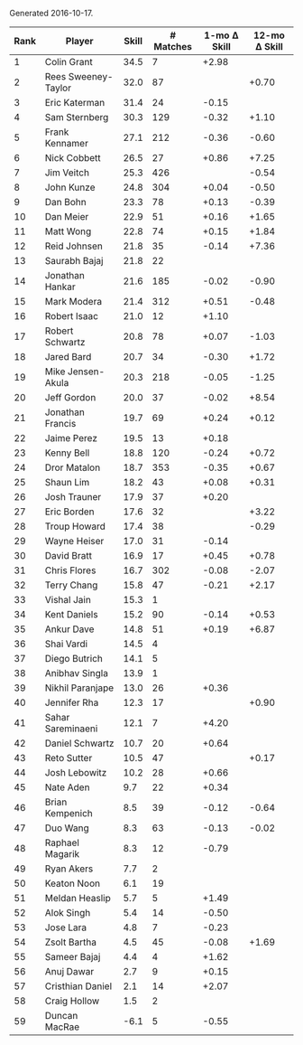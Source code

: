 Generated 2016-10-17.

| Rank | Player              | Skill | # Matches | 1-mo Δ Skill | 12-mo Δ Skill |
|------|---------------------|-------|-----------|--------------|---------------|
|    1 | Colin Grant         |  34.5 |         7 |        +2.98 |               |
|    2 | Rees Sweeney-Taylor |  32.0 |        87 |              |         +0.70 |
|    3 | Eric Katerman       |  31.4 |        24 |        -0.15 |               |
|    4 | Sam Sternberg       |  30.3 |       129 |        -0.32 |         +1.10 |
|    5 | Frank Kennamer      |  27.1 |       212 |        -0.36 |         -0.60 |
|    6 | Nick Cobbett        |  26.5 |        27 |        +0.86 |         +7.25 |
|    7 | Jim Veitch          |  25.3 |       426 |              |         -0.54 |
|    8 | John Kunze          |  24.8 |       304 |        +0.04 |         -0.50 |
|    9 | Dan Bohn            |  23.3 |        78 |        +0.13 |         -0.39 |
|   10 | Dan Meier           |  22.9 |        51 |        +0.16 |         +1.65 |
|   11 | Matt Wong           |  22.8 |        74 |        +0.15 |         +1.84 |
|   12 | Reid Johnsen        |  21.8 |        35 |        -0.14 |         +7.36 |
|   13 | Saurabh Bajaj       |  21.8 |        22 |              |               |
|   14 | Jonathan Hankar     |  21.6 |       185 |        -0.02 |         -0.90 |
|   15 | Mark Modera         |  21.4 |       312 |        +0.51 |         -0.48 |
|   16 | Robert Isaac        |  21.0 |        12 |        +1.10 |               |
|   17 | Robert Schwartz     |  20.8 |        78 |        +0.07 |         -1.03 |
|   18 | Jared Bard          |  20.7 |        34 |        -0.30 |         +1.72 |
|   19 | Mike Jensen-Akula   |  20.3 |       218 |        -0.05 |         -1.25 |
|   20 | Jeff Gordon         |  20.0 |        37 |        -0.02 |         +8.54 |
|   21 | Jonathan Francis    |  19.7 |        69 |        +0.24 |         +0.12 |
|   22 | Jaime Perez         |  19.5 |        13 |        +0.18 |               |
|   23 | Kenny Bell          |  18.8 |       120 |        -0.24 |         +0.72 |
|   24 | Dror Matalon        |  18.7 |       353 |        -0.35 |         +0.67 |
|   25 | Shaun Lim           |  18.2 |        43 |        +0.08 |         +0.31 |
|   26 | Josh Trauner        |  17.9 |        37 |        +0.20 |               |
|   27 | Eric Borden         |  17.6 |        32 |              |         +3.22 |
|   28 | Troup Howard        |  17.4 |        38 |              |         -0.29 |
|   29 | Wayne Heiser        |  17.0 |        31 |        -0.14 |               |
|   30 | David Bratt         |  16.9 |        17 |        +0.45 |         +0.78 |
|   31 | Chris Flores        |  16.7 |       302 |        -0.08 |         -2.07 |
|   32 | Terry Chang         |  15.8 |        47 |        -0.21 |         +2.17 |
|   33 | Vishal Jain         |  15.3 |         1 |              |               |
|   34 | Kent Daniels        |  15.2 |        90 |        -0.14 |         +0.53 |
|   35 | Ankur Dave          |  14.8 |        51 |        +0.19 |         +6.87 |
|   36 | Shai Vardi          |  14.5 |         4 |              |               |
|   37 | Diego Butrich       |  14.1 |         5 |              |               |
|   38 | Anibhav Singla      |  13.9 |         1 |              |               |
|   39 | Nikhil Paranjape    |  13.0 |        26 |        +0.36 |               |
|   40 | Jennifer Rha        |  12.3 |        17 |              |         +0.90 |
|   41 | Sahar Sareminaeni   |  12.1 |         7 |        +4.20 |               |
|   42 | Daniel Schwartz     |  10.7 |        20 |        +0.64 |               |
|   43 | Reto Sutter         |  10.5 |        47 |              |         +0.17 |
|   44 | Josh Lebowitz       |  10.2 |        28 |        +0.66 |               |
|   45 | Nate Aden           |   9.7 |        22 |        +0.34 |               |
|   46 | Brian Kempenich     |   8.5 |        39 |        -0.12 |         -0.64 |
|   47 | Duo Wang            |   8.3 |        63 |        -0.13 |         -0.02 |
|   48 | Raphael Magarik     |   8.3 |        12 |        -0.79 |               |
|   49 | Ryan Akers          |   7.7 |         2 |              |               |
|   50 | Keaton Noon         |   6.1 |        19 |              |               |
|   51 | Meldan Heaslip      |   5.7 |         5 |        +1.49 |               |
|   52 | Alok Singh          |   5.4 |        14 |        -0.50 |               |
|   53 | Jose Lara           |   4.8 |         7 |        -0.23 |               |
|   54 | Zsolt Bartha        |   4.5 |        45 |        -0.08 |         +1.69 |
|   55 | Sameer Bajaj        |   4.4 |         4 |        +1.62 |               |
|   56 | Anuj Dawar          |   2.7 |         9 |        +0.15 |               |
|   57 | Cristhian Daniel    |   2.1 |        14 |        +2.07 |               |
|   58 | Craig Hollow        |   1.5 |         2 |              |               |
|   59 | Duncan MacRae       |  -6.1 |         5 |        -0.55 |               |